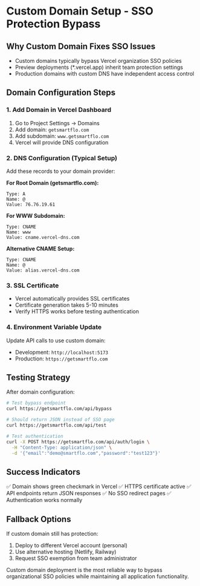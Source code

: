 # Custom Domain Setup - SSO Protection Bypass

## Why Custom Domain Fixes SSO Issues
- Custom domains typically bypass Vercel organization SSO policies
- Preview deployments (*.vercel.app) inherit team protection settings
- Production domains with custom DNS have independent access control

## Domain Configuration Steps

### 1. Add Domain in Vercel Dashboard
1. Go to Project Settings → Domains
2. Add domain: `getsmartflo.com`
3. Add subdomain: `www.getsmartflo.com`
4. Vercel will provide DNS configuration

### 2. DNS Configuration (Typical Setup)
Add these records to your domain provider:

**For Root Domain (getsmartflo.com):**
```
Type: A
Name: @
Value: 76.76.19.61
```

**For WWW Subdomain:**
```
Type: CNAME  
Name: www
Value: cname.vercel-dns.com
```

**Alternative CNAME Setup:**
```
Type: CNAME
Name: @
Value: alias.vercel-dns.com
```

### 3. SSL Certificate
- Vercel automatically provides SSL certificates
- Certificate generation takes 5-10 minutes
- Verify HTTPS works before testing authentication

### 4. Environment Variable Update
Update API calls to use custom domain:
- Development: `http://localhost:5173`  
- Production: `https://getsmartflo.com`

## Testing Strategy
After domain configuration:

```bash
# Test bypass endpoint
curl https://getsmartflo.com/api/bypass

# Should return JSON instead of SSO page
curl https://getsmartflo.com/api/test

# Test authentication
curl -X POST https://getsmartflo.com/api/auth/login \
  -H "Content-Type: application/json" \
  -d '{"email":"demo@smartflo.com","password":"test123"}'
```

## Success Indicators
✅ Domain shows green checkmark in Vercel
✅ HTTPS certificate active
✅ API endpoints return JSON responses
✅ No SSO redirect pages
✅ Authentication works normally

## Fallback Options
If custom domain still has protection:
1. Deploy to different Vercel account (personal)
2. Use alternative hosting (Netlify, Railway)  
3. Request SSO exemption from team administrator

Custom domain deployment is the most reliable way to bypass organizational SSO policies while maintaining all application functionality.